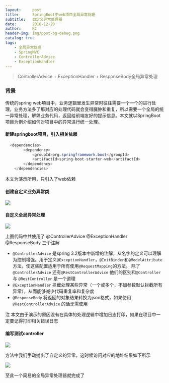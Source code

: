 ```yaml
---
layout:     post
title:      SpringBoot中web项目全局异常处理
subtitle:   自定义异常处理器
date:       2018-12-20
author:     KC
header-img: img/post-bg-debug.png
catalog: true
tags:
    - 全局异常处理
    - SpringMVC
    - ControllerAdvice
    - ExceptionHandler
---
```


> ControllerAdvice + ExceptionHandler + ResponseBody全局异常处理

### 背景

传统的spring web项目中，业务逻辑里发生异常时往往需要一个一个的进行处理，业务方法多了那对应的处理代码就会变得臃肿和重复，所以需要一个全局的统一异常处理，解耦业务代码，返回给前端友好的提示信息。本文就以SpringBoot项目为例介绍如何对项目中的异常进行统一处理。



#### 新建springboot项目，引入相关依赖

```java
  <dependencies>
        <dependency>
            <groupId>org.springframework.boot</groupId>
            <artifactId>spring-boot-starter-web</artifactId>
        </dependency>
    </dependencies>
```

本文为演示所用，只引入了web依赖



#### 创建自定义业务异常类

![](http://pk0rgr66v.bkt.clouddn.com/1545283030732.jpg)

#### 自定义全局异常处理

![](http://pk0rgr66v.bkt.clouddn.com/1545283336375.jpg)

上图代码中共使用了 @ControllerAdvice  @ExceptionHandler  @ResponseBody 三个注解

- `@ControllerAdvice` 是spring 3.2版本中新增的注解，从名字的定义可以理解为控制增强。用于定义`@ExceptionHandler`，`@InitBinder`和`@ModelAttribute`方法，使这些配置适用于所有使用`@RequestMapping`的方法。 除了`@ControllerAdvice` 还有`@RestControllerAdvice` 他们的区别和`@Controller` 与 `@RestController` 是一个道理
- `@ExceptionHandler` 拦截处理某些异常（一个或多个，不加参数默认拦截所有异常），从而能够减少代码重复率和复杂度
- `@ResponseBody` 将返回的对象结果转换为json格式，如果使用 `@RestControllerAdvice` 的话无需使用

注 本文由于演示的原因没有在具体的处理逻辑中增加日志打印，如果在项目中一定要记得打印相关错误日志

#### 编写测试controller

![](http://pk0rgr66v.bkt.clouddn.com/1545284354378.jpg)

方法中我们手动抛出了自定义的异常，这时候访问对应的地址结果如下所示

![](http://pk0rgr66v.bkt.clouddn.com/1545284484635.jpg)

至此一个简易的全局异常处理器就完成了